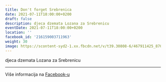 ```yaml
---
title: Don't forget Srebrenica
date: 2021-07-11T18:00:00+0200
draft: false
description: djeca dzemata Lozana za Srebrenicu
eventDate: 2021-07-11T18:00:00+0200
location: ''
facebook_id: '216159003711963'
weight: 30
image: https://scontent-syd2-1.xx.fbcdn.net/v/t39.30808-6/467911425_8702124949883247_8451066247417132989_n.jpg?_nc_cat=103&ccb=1-7&_nc_sid=9e60e4&_nc_ohc=J3wNHvhYAWEQ7kNvwFM_zva&_nc_oc=Adnunud864DEtaALFx1I8IqYnP6Vgl6CNMr1Bm0tzfeUCor4GQooNkTtS46r1edqpn4&_nc_zt=23&_nc_ht=scontent-syd2-1.xx&edm=ABTKTjYEAAAA&_nc_gid=04aaauepj0ItLtoqG_c_vA&oh=00_AfHi5vGJj84fHqJDZfM6FUsA2KlIkxkBt_jXdxvNsiLBIA&oe=68123A59
---
```


djeca dzemata Lozana za Srebrenicu

---

Više informacija na [Facebook-u](https://facebook.com/events/216159003711963)